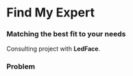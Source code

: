 # Find My Expert
### Matching the best fit to your needs

Consulting project with **LedFace**.

### Problem
